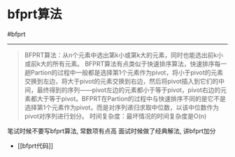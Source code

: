 # bfprt算法

#bfprt 

---

> BFPRT算法：从n个元素中选出第k小或第k大的元素，同时也能选出前k小或前k大的所有元素。
> BFPRT算法有点类似于快速排序算法，快速排序每一趟Partion的过程中一般都是选择第1个元素作为pivot，将小于pivot的元素交换到左边，将大于pivot的元素交换到右边，然后将pivot插入到它们的中间，最终得到的序列——pivot左边的元素都小于等于pivot，pivot右边的元素都大于等于pivot。BFPRT在Partion的过程中与快速排序不同的是它不是选择第1个元素作为pivot，而是对序列递归求取中位数，以该中位数作为pivot对序列进行划分。
> 时间复杂度：最坏情况的时间复杂度是O(n)


笔试时候不要写bfprt算法, 常数项有点高
面试时候做了经典解法, 讲bfprt加分

- [[bfprt代码]]